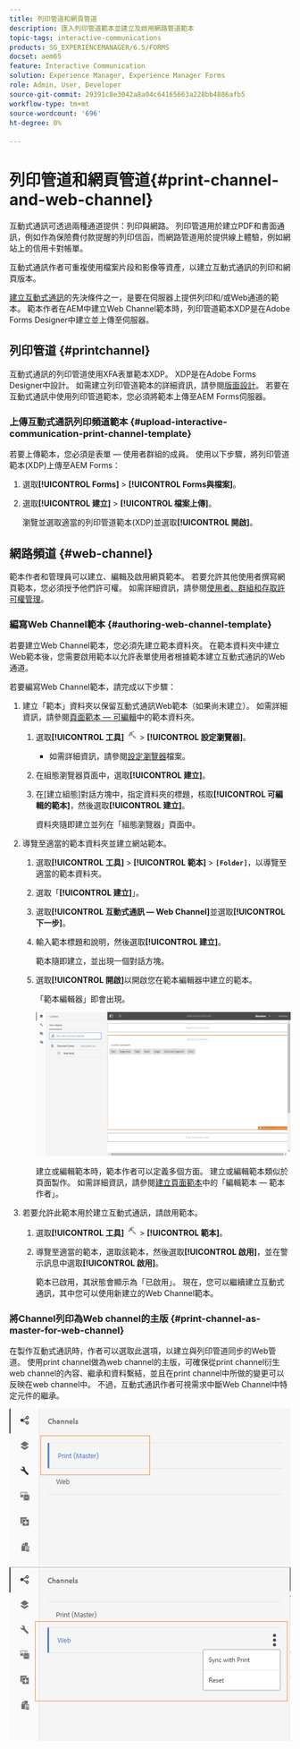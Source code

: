 ```yaml
---
title: 列印管道和網頁管道
description: 匯入列印管道範本並建立及啟用網路管道範本
topic-tags: interactive-communications
products: SG_EXPERIENCEMANAGER/6.5/FORMS
docset: aem65
feature: Interactive Communication
solution: Experience Manager, Experience Manager Forms
role: Admin, User, Developer
source-git-commit: 29391c8e3042a8a04c64165663a228bb4886afb5
workflow-type: tm+mt
source-wordcount: '696'
ht-degree: 0%

---
```


# 列印管道和網頁管道{#print-channel-and-web-channel}

互動式通訊可透過兩種通道提供：列印與網路。 列印管道用於建立PDF和書面通訊，例如作為保險費付款提醒的列印信函，而網路管道用於提供線上體驗，例如網站上的信用卡對帳單。

互動式通訊作者可重複使用檔案片段和影像等資產，以建立互動式通訊的列印和網頁版本。

[建立互動式通訊](../../forms/using/create-interactive-communication.md)的先決條件之一，是要在伺服器上提供列印和/或Web通道的範本。 範本作者在AEM中建立Web Channel範本時，列印管道範本XDP是在Adobe Forms Designer中建立並上傳至伺服器。

## 列印管道 {#printchannel}

互動式通訊的列印管道使用XFA表單範本XDP。 XDP是在Adobe Forms Designer中設計。 如需建立列印管道範本的詳細資訊，請參閱[版面設計](../../forms/using/layout-design-details.md)。 若要在互動式通訊中使用列印管道範本，您必須將範本上傳至AEM Forms伺服器。

### 上傳互動式通訊列印頻道範本 {#upload-interactive-communication-print-channel-template}

若要上傳範本，您必須是表單 — 使用者群組的成員。 使用以下步驟，將列印管道範本(XDP)上傳至AEM Forms：

1. 選取&#x200B;**[!UICONTROL Forms]** > **[!UICONTROL Forms與檔案]**。

1. 選取&#x200B;**[!UICONTROL 建立]** > **[!UICONTROL 檔案上傳]**。

   瀏覽並選取適當的列印管道範本(XDP)並選取&#x200B;**[!UICONTROL 開啟]**。

## 網路頻道 {#web-channel}

範本作者和管理員可以建立、編輯及啟用網頁範本。 若要允許其他使用者撰寫網頁範本，您必須授予他們許可權。 如需詳細資訊，請參閱[使用者、群組和存取許可權管理](/help/sites-administering/user-group-ac-admin.md)。

### 編寫Web Channel範本 {#authoring-web-channel-template}

若要建立Web Channel範本，您必須先建立範本資料夾。 在範本資料夾中建立Web範本後，您需要啟用範本以允許表單使用者根據範本建立互動式通訊的Web通道。

若要編寫Web Channel範本，請完成以下步驟：

1. 建立「範本」資料夾以保留互動式通訊Web範本（如果尚未建立）。 如需詳細資訊，請參閱[頁面範本 — 可編輯](/help/sites-developing/page-templates-editable.md)中的範本資料夾。

   1. 選取&#x200B;**[!UICONTROL 工具]** ![工具](assets/tools.png) > **[!UICONTROL 設定瀏覽器]**。
      * 如需詳細資訊，請參閱[設定瀏覽器](/help/sites-administering/configurations.md)檔案。
   1. 在組態瀏覽器頁面中，選取&#x200B;**[!UICONTROL 建立]**。
   1. 在[建立組態]對話方塊中，指定資料夾的標題，核取&#x200B;**[!UICONTROL 可編輯的範本]**，然後選取&#x200B;**[!UICONTROL 建立]**。

      資料夾隨即建立並列在「組態瀏覽器」頁面中。

1. 導覽至適當的範本資料夾並建立網站範本。

   1. 選取&#x200B;**[!UICONTROL 工具]** > **[!UICONTROL 範本]** > **`[Folder]`**，以導覽至適當的範本資料夾。
   1. 選取「**[!UICONTROL 建立]**」。
   1. 選取&#x200B;**[!UICONTROL 互動式通訊 — Web Channel]**&#x200B;並選取&#x200B;**[!UICONTROL 下一步]**。
   1. 輸入範本標題和說明，然後選取&#x200B;**[!UICONTROL 建立]**。

      範本隨即建立，並出現一個對話方塊。

   1. 選取&#x200B;**[!UICONTROL 開啟]**&#x200B;以開啟您在範本編輯器中建立的範本。

      「範本編輯器」即會出現。

      ![webchanneltemplate](assets/webchanneltemplate.png)

      建立或編輯範本時，範本作者可以定義多個方面。 建立或編輯範本類似於頁面製作。 如需詳細資訊，請參閱[建立頁面範本](/help/sites-authoring/templates.md)中的「編輯範本 — 範本作者」。

1. 若要允許此範本用於建立互動式通訊，請啟用範本。

   1. 選取&#x200B;**[!UICONTROL 工具]** ![工具](assets/tools.png) > **[!UICONTROL 範本]**。
   1. 導覽至適當的範本，選取該範本，然後選取&#x200B;**[!UICONTROL 啟用]**，並在警示訊息中選取&#x200B;**[!UICONTROL 啟用]**。

      範本已啟用，其狀態會顯示為「已啟用」。 現在，您可以繼續建立互動式通訊，其中您可以使用新建立的Web Channel範本。

### 將Channel列印為Web channel的主版 {#print-channel-as-master-for-web-channel}

在製作互動式通訊時，作者可以選取此選項，以建立與列印管道同步的Web管道。 使用print channel做為web channel的主版，可確保從print channel衍生web channel的內容、繼承和資料繫結，並且在print channel中所做的變更可以反映在web channel中。 不過，互動式通訊作者可視需求中斷Web Channel中特定元件的繼承。

![Print channel as master](assets/create_ic_print_master_new.png) ![Web channel with print channel as master](assets/create_ic_print_master_web_new.png)
